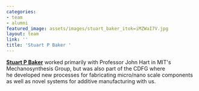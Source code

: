 ```yaml
---
categories:
- team
- alumni
featured_image: assets/images/stuart_baker_itok=iMZWaI7V.jpg
layout: team
link: ''
title: 'Stuart P Baker '
---
```


[**Stuart P Baker**](https://www.linkedin.com/in/stuartpbaker) worked primarily with Professor John Hart in MIT's Mechanosynthesis Group, but was also part of the CDFG where he developed new processes for fabricating micro/nano scale components as well as novel systems for additive manufacturing with us.